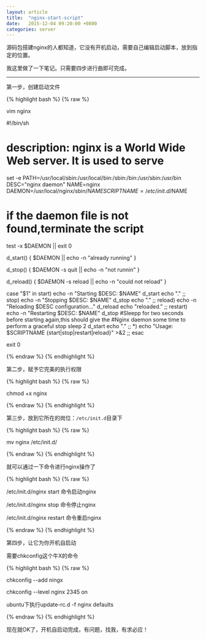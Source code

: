 ```yaml
---
layout: article
title:  "nginx-start-script"
date:   2015-12-04 09:20:00 +0800
categories: server
---
```



源码包搭建nginx的人都知道，它没有开机启动，需要自己编辑启动脚本，放到指定的位置。

我这里做了一下笔记。只需要四步进行曲即可完成。


----------


第一步，创建启动文件

{% highlight bash %}
{% raw %}

vim nginx

#!/bin/sh
# description: nginx is a World Wide Web server. It is used to serve
set -e
PATH=/usr/local/sbin:/usr/local/bin:/sbin:/bin:/usr/sbin:/usr/bin
DESC="nginx daemon"
NAME=nginx
DAEMON=/usr/local/nginx/sbin/$NAME
SCRIPTNAME=/etc/init.d/$NAME

# if the daemon file is not found,terminate the script
test -x $DAEMON || exit 0

d_start() {
        $DAEMON || echo -n "already running"
}

d_stop() {
        $DAEMON -s quit || echo -n "not runnin"
}

d_reload() {
        $DAEMON -s reload || echo -n "could not reload"
}

case "$1" in
start)
        echo -n "Starting $DESC: $NAME"
                d_start
                echo "."
;;
stop)
        echo -n "Stopping $DESC: $NAME"
                d_stop
                echo "."
;;
reload)
        echo -n "Reloading $DESC configuration..."
                d_reload
                echo "reloaded."
;;
restart)
        echo -n "Restarting $DESC: $NAME"
                d_stop
#Sleepp for two seconds before starting again,this should give the
#Nginx daemon some time to perform a graceful stop
                sleep 2
                d_start
                echo "."
;;
*)
        echo "Usage: $SCRIPTNAME {start|stop|restart|reload}" >&2
;;
esac

exit 0

{% endraw %}
{% endhighlight %}

第二步，赋予它完美的执行权限

{% highlight bash %}
{% raw %}

chmod +x nginx

{% endraw %}
{% endhighlight %}

第三步，放到它所在的岗位：`/etc/init.d`目录下


{% highlight bash %}
{% raw %}

mv nginx /etc/init.d/

{% endraw %}
{% endhighlight %}

就可以通过一下命令进行nginx操作了

{% highlight bash %}
{% raw %}

/etc/init.d/nginx start 命令启动nginx

/etc/init.d/nginx stop 命令停止nginx

/etc/init.d/nginx restart 命令重启nginx

{% endraw %}
{% endhighlight %}

第四步，让它为你开机自启动

需要chkconfig这个牛X的命令

{% highlight bash %}
{% raw %}

chkconfig --add ningx

chkconfig --level nginx 2345 on

ubuntu下执行update-rc.d -f nginx defaults

{% endraw %}
{% endhighlight %}

现在就OK了，开机自启动完成，有问题，找我，有求必应！
